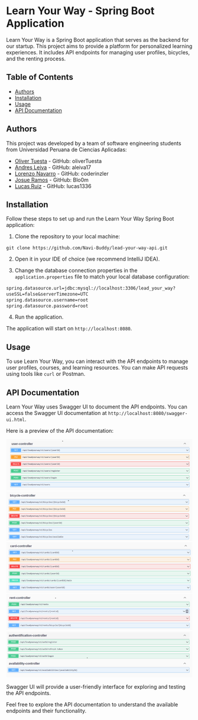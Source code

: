 # Learn Your Way - Spring Boot Application

Learn Your Way is a Spring Boot application that serves as the backend for our startup. This project aims to provide a platform for personalized learning experiences. It includes API endpoints for managing user profiles, bicycles, and the renting process.

## Table of Contents

-   [Authors](#authors)
-   [Installation](#installation)
-   [Usage](#usage)
-   [API Documentation](#api-documentation)

## Authors

This project was developed by a team of software engineering students from Universidad Peruana de Ciencias Aplicadas:

-   [Oliver Tuesta](https://github.com/oliverTuesta) - GitHub: oliverTuesta
-   [Andres Leiva](https://github.com/aleiva17) - GitHub: aleiva17
-   [Lorenzo Navarro](https://github.com/coderinzler) - GitHub: coderinzler
-   [Josue Ramos](https://github.com/Blo0m) - GitHub: Blo0m
-   [Lucas Ruiz](https://github.com/lucas1336) - GitHub: lucas1336

## Installation

Follow these steps to set up and run the Learn Your Way Spring Boot application:

1. Clone the repository to your local machine:

```
git clone https://github.com/Navi-Buddy/lead-your-way-api.git
```

2. Open it in your IDE of choice (we recommend IntelliJ IDEA).

3. Change the database connection properties in the `application.properties` file to match your local database configuration:

```
spring.datasource.url=jdbc:mysql://localhost:3306/lead_your_way?useSSL=false&serverTimezone=UTC
spring.datasource.username=root
spring.datasource.password=root
```

4. Run the application.

The application will start on `http://localhost:8080`.

## Usage

To use Learn Your Way, you can interact with the API endpoints to manage user profiles, courses, and learning resources. You can make API requests using tools like `curl` or Postman.

## API Documentation

Learn Your Way uses Swagger UI to document the API endpoints. You can access the Swagger UI documentation at `http://localhost:8080/swagger-ui.html`.

Here is a preview of the API documentation:

![User endpoints](./images/user-controller.png)
![Course endpoints](./images/bicycle-controller.png)
![Card endpoints](./images/card-controller.png)
![Rent endpoints](./images/rent-controller.png)
![Authentication and availability endpoints](./images/authentication-controller.png)

Swagger UI will provide a user-friendly interface for exploring and testing the API endpoints.

Feel free to explore the API documentation to understand the available endpoints and their functionality.
